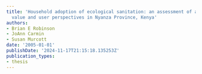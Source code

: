```yaml
---
title: 'Household adoption of ecological sanitation: an assessment of agricultural
  value and user perspectives in Nyanza Province, Kenya'
authors:
- Brian E Robinson
- JoAnn Carmin
- Susan Murcott
date: '2005-01-01'
publishDate: '2024-11-17T21:15:18.135253Z'
publication_types:
- thesis
---
```

